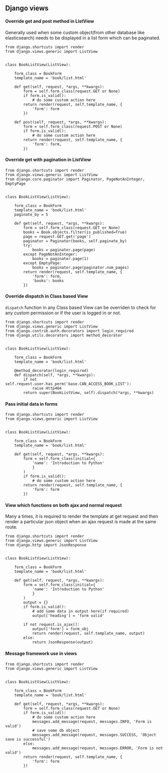 ## Django views


#### Override get and post method in ListView

Generally used when some custom object(from other database like elasticsearch) needs
to be displayed in a list form which can be paginated.

```
from django.shortcuts import render
from django.views.generic import ListView


class BookListView(ListView):

    form_class = BookForm
    template_name = 'book/list.html'

    def get(self, request, *args, **kwargs):
        form = self.form_class(request.GET or None)
        if form.is_valid():
            # do some custom action here
        return render(request, self.template_name, {
            'form': form
        })

    def post(self, request, *args, **kwargs):
        form = self.form_class(request.POST or None)
        if form.is_valid():
            # do some custom action here
        return render(request, self.template_name, {
            'form': form,
        })
```

#### Override get with pagination in ListView


```
from django.shortcuts import render
from django.views.generic import ListView
from django.core.paginator import Paginator, PageNotAnInteger, EmptyPage


class BookListView(ListView):

    form_class = BookForm
    template_name = 'book/list.html'
    paginate_by = 5

    def get(self, request, *args, **kwargs):
        form = self.form_class(request.GET or None)
        books = Book.objects.filter(is_published=True)
        page = request.GET.get('page')
        paginator = Paginator(books, self.paginate_by)
        try:
            books = paginator.page(page)
        except PageNotAnInteger:
            books = paginator.page(1)
        except EmptyPage:
            books = paginator.page(paginator.num_pages)
        return render(request, self.template_name, {
            'form': form,
            'books': books
        })
```

#### Override dispatch in Class based View

`dispatch` function in any Class based View can be overriden to check for any custom permission or if the user is logged in or not.

```
from django.shortcuts import render
from django.views.generic import ListView
from django.contrib.auth.decorators import login_required
from django.utils.decorators import method_decorator


class BookListView(ListView):

    form_class = BookForm
    template_name = 'book/list.html'

    @method_decorator(login_required)
    def dispatch(self, *args, **kwargs):
        if not self.request.user.has_perm('base.CAN_ACCESS_BOOK_LIST'):
            raise Http404
        return super(BookListView, self).dispatch(*args, **kwargs)
```

#### Pass initial data in forms

```
from django.shortcuts import render
from django.views.generic import ListView


class BookListView(ListView):

    form_class = BookForm
    template_name = 'book/list.html'

    def get(self, request, *args, **kwargs):
        form = self.form_class(initial={
            'name': 'Introduction to Python'
            }
        )
        if form.is_valid():
            # do some custom action here
        return render(request, self.template_name, {
            'form': form
        })
```

#### View which functions on both ajax and normal request

Many a times, it is required to render the template at get request and then render a particular json object when an ajax request is made at the same route.

```
from django.shortcuts import render
from django.views.generic import ListView
from django.http import JsonResponse


class BookListView(ListView):

    form_class = BookForm
    template_name = 'book/list.html'

    def get(self, request, *args, **kwargs):
        form = self.form_class(initial={
            'name': 'Introduction to Python'
            }
        )
        output = {}
        if form.is_valid():
            # add some data in output here(if required)
            output['heading'] = 'form valid'

        if not request.is_ajax():
            output['form'] = form_obj
            return render(request, self.template_name, output)
        else:
            return JsonResponse(output)
```

#### Message framework use in views

```
from django.shortcuts import render
from django.views.generic import ListView


class BookListView(ListView):

    form_class = BookForm
    template_name = 'book/list.html'

    def get(self, request, *args, **kwargs):
        form = self.form_class(request.GET or None)
        if form.is_valid():
            # do some custom action here
            messages.add_message(request, messages.INFO, 'Form is valid')
            # save some db object
            messages.add_message(request, messages.SUCCESS, 'Object save is successful')
        else:
            messages.add_message(request, messages.ERROR, 'Form is not valid')
        return render(request, self.template_name, {
            'form': form
        })
```
